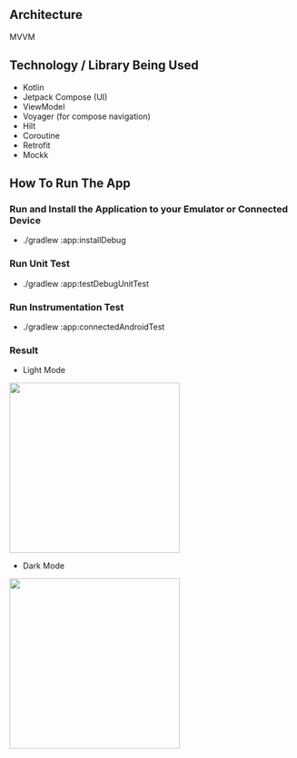 ## Architecture

MVVM

## Technology / Library Being Used

- Kotlin
- Jetpack Compose (UI)
- ViewModel
- Voyager (for compose navigation)
- Hilt
- Coroutine
- Retrofit
- Mockk

## How To Run The App

### Run and Install the Application to your Emulator or Connected Device </br>

- ./gradlew :app:installDebug

### Run Unit Test

- ./gradlew :app:testDebugUnitTest

### Run Instrumentation Test

- ./gradlew :app:connectedAndroidTest

### Result

- Light Mode
<img src="https://user-images.githubusercontent.com/16083925/235186253-c335f135-f7a1-4f40-8b2b-7476efcd7591.webm" width="300">

- Dark Mode
<img src="https://user-images.githubusercontent.com/16083925/235186275-b6698550-33a1-4be4-85b4-9ac538c19ce6.webm" width="300">



